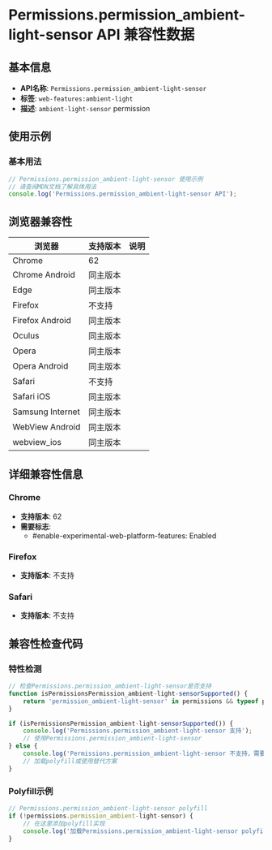 # Permissions.permission_ambient-light-sensor API 兼容性数据

## 基本信息

- **API名称**: `Permissions.permission_ambient-light-sensor`
- **标签**: `web-features:ambient-light`
- **描述**: `ambient-light-sensor` permission

## 使用示例

### 基本用法

```javascript
// Permissions.permission_ambient-light-sensor 使用示例
// 请查阅MDN文档了解具体用法
console.log('Permissions.permission_ambient-light-sensor API');
```

## 浏览器兼容性

| 浏览器 | 支持版本 | 说明 |
|--------|----------|------|
| Chrome | 62 |  |
| Chrome Android | 同主版本 |  |
| Edge | 同主版本 |  |
| Firefox | 不支持 |  |
| Firefox Android | 同主版本 |  |
| Oculus | 同主版本 |  |
| Opera | 同主版本 |  |
| Opera Android | 同主版本 |  |
| Safari | 不支持 |  |
| Safari iOS | 同主版本 |  |
| Samsung Internet | 同主版本 |  |
| WebView Android | 同主版本 |  |
| webview_ios | 同主版本 |  |

## 详细兼容性信息

### Chrome

- **支持版本**: 62
- **需要标志**: 
  - #enable-experimental-web-platform-features: Enabled

### Firefox

- **支持版本**: 不支持

### Safari

- **支持版本**: 不支持

## 兼容性检查代码

### 特性检测

```javascript
// 检查Permissions.permission_ambient-light-sensor是否支持
function isPermissionsPermission_ambient-light-sensorSupported() {
    return 'permission_ambient-light-sensor' in permissions && typeof permissions.permission_ambient-light-sensor === 'function';
}

if (isPermissionsPermission_ambient-light-sensorSupported()) {
    console.log('Permissions.permission_ambient-light-sensor 支持');
    // 使用Permissions.permission_ambient-light-sensor
} else {
    console.log('Permissions.permission_ambient-light-sensor 不支持，需要polyfill');
    // 加载polyfill或使用替代方案
}
```

### Polyfill示例

```javascript
// Permissions.permission_ambient-light-sensor polyfill
if (!permissions.permission_ambient-light-sensor) {
    // 在这里添加polyfill实现
    console.log('加载Permissions.permission_ambient-light-sensor polyfill');
}
```

